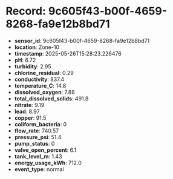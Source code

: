 # Record: 9c605f43-b00f-4659-8268-fa9e12b8bd71

- **sensor_id**: 9c605f43-b00f-4659-8268-fa9e12b8bd71
- **location**: Zone-10
- **timestamp**: 2025-05-26T15:28:23.226476
- **pH**: 6.72
- **turbidity**: 2.95
- **chlorine_residual**: 0.29
- **conductivity**: 837.4
- **temperature_C**: 14.8
- **dissolved_oxygen**: 7.88
- **total_dissolved_solids**: 491.8
- **nitrate**: 9.19
- **lead**: 8.97
- **copper**: 91.5
- **coliform_bacteria**: 0
- **flow_rate**: 740.57
- **pressure_psi**: 51.4
- **pump_status**: 0
- **valve_open_percent**: 6.1
- **tank_level_m**: 1.43
- **energy_usage_kWh**: 712.0
- **event_type**: normal